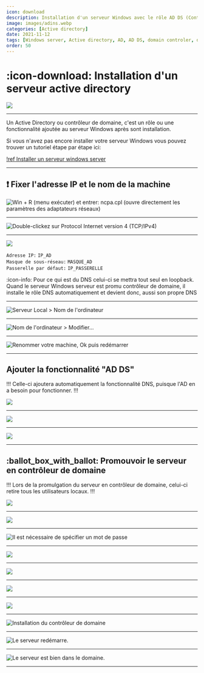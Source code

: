 ```yaml
---
icon: download
description: Installation d'un serveur Windows avec le rôle AD DS (Controleur de domaine).
image: images/adins.webp
categories: [Active directory]
date: 2021-11-12
tags: [Windows server, Active directory, AD, AD DS, domain controler, domain, controleur de domaine]
order: 50
---
```


# :icon-download: Installation d'un serveur active directory

![](images/adins.webp)

---

Un Active Directory ou contrôleur de domaine, c'est un rôle ou une fonctionnalité ajoutée au serveur Windows après sont installation.


Si vous n'avez pas encore installer votre serveur Windows vous pouvez trouver un tutoriel étape par étape ici:

[!ref Installer un serveur windows server](https://windows.contactit.fr/windows-server/install-ws.md)


---

## :exclamation: Fixer l'adresse IP et le nom de la machine

![`Win + R` (menu exécuter) et entrer: `ncpa.cpl`  
(ouvre directement les paramètres des adaptateurs réseaux)](images/install-ad/1.webp)

---

![Double-clickez sur `Protocol Internet version 4 (TCP/IPv4)`](images/install-ad/2.webp)

---

![](images/install-ad/3.webp)

`Adresse IP:` `IP_AD`  
`Masque de sous-réseau:` `MASQUE_AD`  
`Passerelle par défaut:` `IP_PASSERELLE`  

:icon-info: Pour ce qui est du DNS celui-ci se mettra tout seul en loopback.
Quand le serveur Windows serveur est promu contrôleur de domaine, il installe le rôle DNS automatiquement et devient donc, aussi son propre DNS

---

![`Serveur Local > Nom de l'ordinateur`](images/install-ad/4.webp)

---

![`Nom de l'ordinateur > Modifier...`](images/install-ad/5.webp)

---

![Renommer votre machine, `Ok` puis redémarrer](images/install-ad/6.webp)

---

## Ajouter la fonctionnalité "AD DS"

!!!
Celle-ci ajoutera automatiquement la fonctionnalité DNS, puisque l'AD en a besoin pour fonctionner.
!!!

![](images/install-ad/7.webp)

---

![](images/install-ad/8.webp)

---

![](images/install-ad/9.webp)

---

## :ballot_box_with_ballot: Promouvoir le serveur en contrôleur de domaine

!!!
Lors de la promulgation du serveur en contrôleur de domaine, celui-ci retire tous les utilisateurs locaux.
!!!

![](images/install-ad/10.webp)

---

![](images/install-ad/11.webp)

---

![Il est nécessaire de spécifier un mot de passe](images/install-ad/12.webp)

---

![](images/install-ad/13.webp)

---

![](images/install-ad/14.webp)

---

![](images/install-ad/15.webp)

---

![](images/install-ad/16.webp)

---

![Installation du contrôleur de domaine](images/install-ad/17.webp)

---

![Le serveur redémarre.](images/install-ad/18.webp)

---

![Le serveur est bien dans le domaine.](images/install-ad/19.webp)

---













